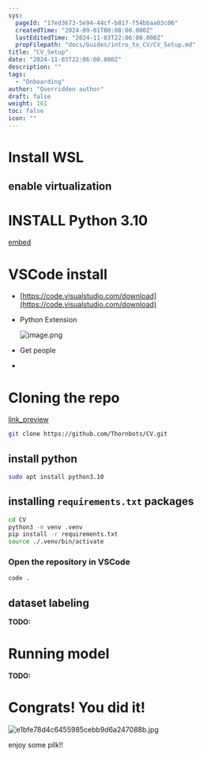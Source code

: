 ```yaml
---
sys:
  pageId: "17ed3673-5e94-44cf-b817-f54bbaa03c06"
  createdTime: "2024-09-01T00:08:00.000Z"
  lastEditedTime: "2024-11-03T22:06:00.000Z"
  propFilepath: "docs/Guides/intro_to_CV/CV_Setup.md"
title: "CV_Setup"
date: "2024-11-03T22:06:00.000Z"
description: ""
tags:
  - "Onboarding"
author: "Overridden author"
draft: false
weight: 161
toc: false
icon: ""
---
```


# Install WSL

## enable virtualization

# INSTALL Python 3.10

[embed](https://www.rose-hulman.edu/class/csse/csse132/2425a/labs/prelab1-wsl2.html)

# VSCode install

- [https://code.visualstudio.com/download](https://code.visualstudio.com/download)
- Python Extension

	![image.png](https://prod-files-secure.s3.us-west-2.amazonaws.com/d518164a-d88e-44d1-a4ee-3adb3bd8bce0/d82b6650-a5e4-4d3c-b8c9-93d817dae00e/image.png?X-Amz-Algorithm=AWS4-HMAC-SHA256&X-Amz-Content-Sha256=UNSIGNED-PAYLOAD&X-Amz-Credential=ASIAZI2LB46644VN3WP5%2F20250605%2Fus-west-2%2Fs3%2Faws4_request&X-Amz-Date=20250605T132452Z&X-Amz-Expires=3600&X-Amz-Security-Token=IQoJb3JpZ2luX2VjEGwaCXVzLXdlc3QtMiJHMEUCIH6D3nMXt9xq3qjDa9T%2BLm50Ssv1jNIrIFOo1VMo8sV%2FAiEA27oGAb%2FrTo%2Ft1brCknHBkk53Asr9OfWsB1UzPNMbYncq%2FwMIRRAAGgw2Mzc0MjMxODM4MDUiDDoQQ%2FXcZvGRKm9g8CrcA2ZVUqV5AZ7Nbi3PywoEd89wQsMxTjV%2BFHLINOyadrSqjqE9s3W9Ck1nkZPdpAqJowz8q0HXij5tBoDiq6cKnjxkAU7A20jys1bOyaaa1uxgI6EDWKJFKuYBlwR3H3Lu9gx8YCY%2B9uPHJbSC740pEv5a3P37i9hsqEqAG9MWuex%2B6OAJqq1%2FQQUIrsyrmTrsgTySwy2V6A9txaQumFqdMzuAKxpQkqtHXOrl7sAXlUPr%2Ba%2F5tptOoISwbojjcOA6v1XARGTEMibzBPhKm68RPgp1t%2FxxcQRJvJuskWZpugWgU6I2WnsKN3VrW9%2F3IkDkc%2B2xqNlSpSskkPiNEmZIDM%2F8TaTUWSHEkhbaxsb2UJ0m709w%2BTd3n7u8FVKAgRjxFGalLV0k0jQUKORHyjhzvRaos2YYlHh0%2F3DwoUfiUxKcC6zJDrKhXasoyBbJftg%2BVJAsSPM%2FyV4kr%2BN89zvSMV6c5LCjiaYqW7jfCOprlSoFLLqDDA7vB42X8OeO8EAWRA5%2BKV5MNrQ6Mo5mBPWCWtCx0lTkMPnQHX7IVOCiOvV8xKq7I5c2abCJJI0%2BB5%2B%2BQ4o45bC5GKa6hWiWtRk20D1X5vYmU%2BKsISNQqEhZ%2FKx9IJKuNdzs1IfR2lweMLaMhsIGOqUBR%2BRngWlPHc7p2oDClqm94blVHKvSeLzvB2RpyYFcOgcGiZ5P8qs0bOL0eAbSF30TtGlIf6L5DvThYs76LoGm2UO9qAuxqy4VW4sxNhzDL12V2Bz%2FwGzVebjlYQSzfXXjVsoZZCPi2CF2tUiL23MKji0Z%2BLgXDA4VPcw55LVp7NQTKIRgva97Jr6w8%2F0EHifnR1xtGw0uxEjFQRUcJa3tDODyd5Vq&X-Amz-Signature=00a903aebab66fdd09603957a51ece11b61a5579b61cc4cc06466a580dbf76ae&X-Amz-SignedHeaders=host&x-id=GetObject)
- Get people
- 

# Cloning the repo

[link_preview](https://github.com/Thornbots/CV/)

```bash
git clone https://github.com/Thornbots/CV.git
```

## install python

```bash
sudo apt install python3.10
```

## installing `requirements.txt` packages

```bash
cd CV
python3 -m venv .venv
pip install -r requirements.txt
source ./.venv/bin/activate
```

### Open the repository in VSCode

```bash
code .
```

## dataset labeling  

**TODO:**

# Running model

**TODO:**

# Congrats! You did it!

![e1bfe78d4c6455985cebb9d6a247088b.jpg](https://prod-files-secure.s3.us-west-2.amazonaws.com/d518164a-d88e-44d1-a4ee-3adb3bd8bce0/7d1ce04e-65d6-40c8-814d-754280e9515a/e1bfe78d4c6455985cebb9d6a247088b.jpg?X-Amz-Algorithm=AWS4-HMAC-SHA256&X-Amz-Content-Sha256=UNSIGNED-PAYLOAD&X-Amz-Credential=ASIAZI2LB466SK6QPI2X%2F20250605%2Fus-west-2%2Fs3%2Faws4_request&X-Amz-Date=20250605T132452Z&X-Amz-Expires=3600&X-Amz-Security-Token=IQoJb3JpZ2luX2VjEG0aCXVzLXdlc3QtMiJGMEQCICmb6kASkrCqGnIEVigLRjLbAOAhK5R16MDJilr6jzL9AiBRVErJoWoFoPT7jHp%2B5FmgDSI%2BNBGg4KRmaCqTnBWaWir%2FAwhGEAAaDDYzNzQyMzE4MzgwNSIMOWTplUTJw2%2B7KdRIKtwDxLpNg0h2LC%2FUcy%2Fwanopayvs9FjgNpBYuNeP%2B2eir68x8%2FaGj8Y6dgnQ4MLfo0qGJOyv%2FPsJpIixp8t5diiAHiaqXE43JWj8Sa2Bno%2BpGS9C7bhP6T3n%2BhlV%2Bko9TbTuKm1fQtjfcjGRR8RS7IPQBUu44mLqOOAnauKz4%2B8k0oaYj7PnlmWL5zwDM98m0JTKPP7ZJpTfizuwg8H9coKXqjEpKsxCxQ6BCrGSLWiArfPgjDvANWGp3%2B5iizi%2F2rDjB%2BgZWznXpI5E8REgHkq7mHMifxaLeWby0TRVTDT%2Fm7N5AQRtITgPVXbGg%2BBkGlkO0rYugp%2Bj3y0CqTAqf%2B%2BtAPJ6qRFzoy8wUKiniZ0IdfIAtfk0XG113%2B%2FOeEuDSigoHI8wjo%2Bzh6JHd9RSRZtjCZgHLwy9gDQWsG3xTwUSWIhLZR1UWeDW08LJH6k55L%2FTv02R6ytB4dO51fS1K26TzDP9ZF3mdzCtOu446tNDYJdenDzwXlYHjVJ0nTq0HvMloHIWLcrCTuJtGOPHirSFec5bgoecmaJpRxxbqXxzTFa9Cw5F0BBhOIr%2BbjZHjmr29WzJqvfCQ6cNwZsZx2joTIqsKTZDLuN6MGMjaI2OKM%2FCvs3xPsAaqSOvXYwwn5qGwgY6pgGTldh14wHvsLGTjpAyBRiqQTPkYDFSzHKNN5YIbkgcLT7blWMYk7KsFJg7oXKaVRyAS1uWez8UrDEPULeRFYVB0af6HWE71BRpouRlpiGHIarjle75WpudF2lXxZx72OG6msw1%2FLLZAoOTvWSQU4uDJpwsOhIToFnL%2B0pEmXlpv%2FGal%2F3%2BJB3uKiSH5ckmtIIVbCQsPfsEIEKU1vvKQZ2HHadbBdhy&X-Amz-Signature=76156331b20f0fc00926a9ef1940ac95cc21291c7010b971a62e41d50d1f706f&X-Amz-SignedHeaders=host&x-id=GetObject)

enjoy some pilk!!
